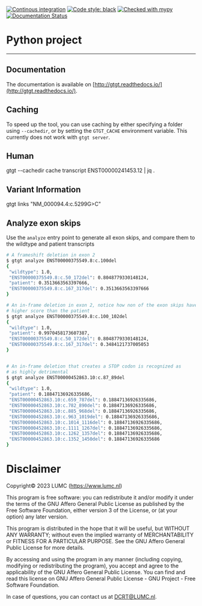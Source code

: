 [![Continous integration](https://github.com/DCRT-LUMC/GTGT/actions/workflows/ci.yml/badge.svg)](https://github.com/DCRT-LUMC/GTGT/actions/workflows/ci.yml)
[![Code style: black](https://img.shields.io/badge/code%20style-black-000000.svg)](https://github.com/psf/black)
[![Checked with mypy](http://www.mypy-lang.org/static/mypy_badge.svg)](http://mypy-lang.org/)
[![Documentation Status](https://readthedocs.org/projects/gtgt/badge/?version=latest)](https://gtgt.readthedocs.io/en/latest/?badge=latest)

# Python project
------------------------------------------------------------------------

## Documentation
The documentation is available on [http://gtgt.readthedocs.io/](http://gtgt.readthedocs.io/).

## Caching
To speed up the tool, you can use caching by either specifying a folder using `--cachedir`, or by setting the `GTGT_CACHE` environment variable. This currently does not work with `gtgt server`.

## Human
gtgt --cachedir cache transcript ENST00000241453.12 | jq .


## Variant Information
gtgt links "NM_000094.4:c.5299G>C"

## Analyze exon skips
Use the `analyze` entry point to generate all exon skips, and compare them to the wildtype and patient transcripts

```bash
# A frameshift deletion in exon 2
$ gtgt analyze ENST00000375549.8:c.100del
{
 "wildtype": 1.0,
 "ENST00000375549.8:c.50_172del": 0.8048779330148124,
 "patient": 0.3513663563397666,
 "ENST00000375549.8:c.167_317del": 0.3513663563397666
}

# An in-frame deletion in exon 2, notice how non of the exon skips have a
# higher score than the patient
$ gtgt analyze ENST00000375549.8:c.100_102del
{
 "wildtype": 1.0,
 "patient": 0.9970458173607387,
 "ENST00000375549.8:c.50_172del": 0.8048779330148124,
 "ENST00000375549.8:c.167_317del": 0.3484121737005053
}


# An in-frame deletion that creates a STOP codon is recognized as
# as highly detrimental
$ gtgt analyze ENST00000452863.10:c.87_89del
{
 "wildtype": 1.0,
 "patient": 0.18847136926335686,
 "ENST00000452863.10:c.659_787del": 0.18847136926335686,
 "ENST00000452863.10:c.782_890del": 0.18847136926335686,
 "ENST00000452863.10:c.885_968del": 0.18847136926335686,
 "ENST00000452863.10:c.963_1019del": 0.18847136926335686,
 "ENST00000452863.10:c.1014_1116del": 0.18847136926335686,
 "ENST00000452863.10:c.1111_1267del": 0.18847136926335686,
 "ENST00000452863.10:c.1262_1357del": 0.18847136926335686,
 "ENST00000452863.10:c.1352_1450del": 0.18847136926335686
}

```

# Disclaimer
Copyright© 2023 LUMC (https://www.lumc.nl)

This program is free software: you can redistribute it and/or modify it under
the terms of the GNU Affero General Public License as published by the Free
Software Foundation, either version 3 of the License, or (at your option) any
later version.

This program is distributed in the hope that it will be useful, but WITHOUT ANY
WARRANTY; without even the implied warranty of MERCHANTABILITY or FITNESS FOR A
PARTICULAR PURPOSE. See the GNU Affero General Public License for more details.

By accessing and using the program in any manner (including copying, modifying
or redistributing the program), you accept and agree to the applicability of
the GNU Affero General Public License. You can find and read this license on
GNU Affero General Public License - GNU Project - Free Software Foundation.

In case of questions, you can contact us at DCRT@LUMC.nl.
